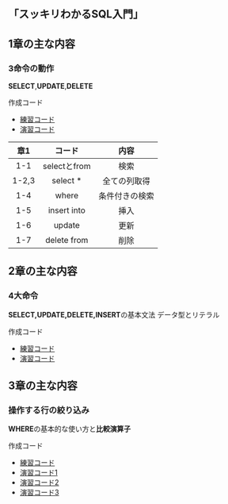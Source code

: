 ## 「スッキリわかるSQL入門」

## 1章の主な内容
### 3命令の動作
**SELECT**,**UPDATE**,**DELETE**


作成コード
- [練習コード](https://github.com/kaneda05/practice-SQL/blob/main/chr1/practice.sql)
- [演習コード](https://github.com/kaneda05/practice-SQL/blob/main/chr1/exercise.sql)

|章1|コード|内容|
|:--:|:--:|:--:|
|1-1|selectとfrom|検索|
|1-2,3|select *|全ての列取得|
|1-4|where|条件付きの検索|
|1-5|insert into|挿入|
|1-6|update|更新|
|1-7|delete from|削除|

## 2章の主な内容
### 4大命令

<strong>SELECT,UPDATE,DELETE,INSERT</strong>の基本文法
データ型とリテラル

作成コード
- [練習コード](https://github.com/kaneda05/practice-SQL/blob/main/chr2/practice.sql)
- [演習コード](https://github.com/kaneda05/practice-SQL/blob/main/chr2/exercise.sql)


## 3章の主な内容
### 操作する行の絞り込み

<strong>WHERE</strong>の基本的な使い方と<strong>比較演算子</strong>

作成コード
- [練習コード](https://github.com/kaneda05/practice-SQL/blob/main/chr3/practice.sql)
- [演習コード1](https://github.com/kaneda05/practice-SQL/blob/main/chr3/exercise3-1.sql)
- [演習コード2](https://github.com/kaneda05/practice-SQL/blob/main/chr3/exercise3-2.sql)
- [演習コード3](https://github.com/kaneda05/practice-SQL/blob/main/chr3/exercise3-3.sql)
